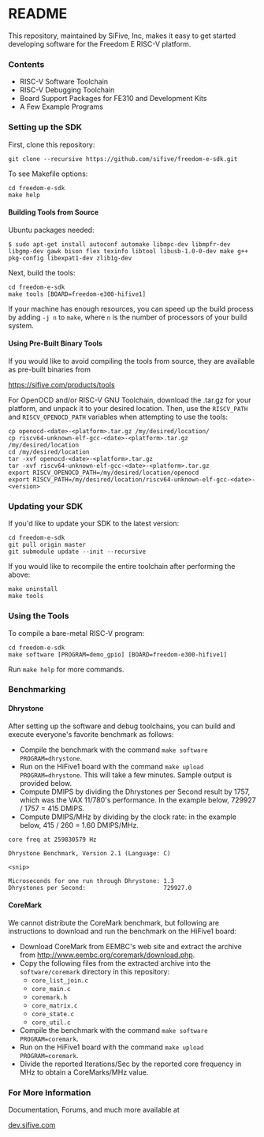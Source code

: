 # README #

This repository, maintained by SiFive, Inc, makes it easy to get started developing software for the Freedom E RISC-V platform. 

### Contents ###

* RISC-V Software Toolchain 
* RISC-V Debugging Toolchain
* Board Support Packages for FE310 and Development Kits
* A Few Example Programs

### Setting up the SDK ###

First, clone this repository:

```
git clone --recursive https://github.com/sifive/freedom-e-sdk.git
```

To see Makefile options:

```
cd freedom-e-sdk
make help
```

#### Building Tools from Source ####

Ubuntu packages needed:

	$ sudo apt-get install autoconf automake libmpc-dev libmpfr-dev libgmp-dev gawk bison flex texinfo libtool libusb-1.0-0-dev make g++ pkg-config libexpat1-dev zlib1g-dev  

Next, build the tools:

```
cd freedom-e-sdk
make tools [BOARD=freedom-e300-hifive1]
```

If your machine has enough resources, you can speed up the build process by adding `-j n` to `make`, where `n` is the number of processors of your build system.


#### Using Pre-Built Binary Tools ####

If you would like to avoid compiling the tools from source, they are
available as pre-built binaries from

https://sifive.com/products/tools

For OpenOCD and/or RISC-V GNU Toolchain,
download the .tar.gz for your platform, and unpack it to
your desired location. Then, use the `RISCV_PATH` and `RISCV_OPENOCD_PATH`
variables when attempting to use the tools:

```
cp openocd-<date>-<platform>.tar.gz /my/desired/location/
cp riscv64-unknown-elf-gcc-<date>-<platform>.tar.gz /my/desired/location
cd /my/desired/location
tar -xvf openocd-<date>-<platform>.tar.gz
tar -xvf riscv64-unknown-elf-gcc-<date>-<platform>.tar.gz
export RISCV_OPENOCD_PATH=/my/desired/location/openocd
export RISCV_PATH=/my/desired/location/riscv64-unknown-elf-gcc-<date>-<version>
```

### Updating your SDK ###

If you'd like to update your SDK to the latest version:

```
cd freedom-e-sdk
git pull origin master
git submodule update --init --recursive
```

If you would like to recompile the entire toolchain after performing the above:

```
make uninstall
make tools
```
### Using the Tools ###

To compile a bare-metal RISC-V program:

```
cd freedom-e-sdk
make software [PROGRAM=demo_gpio] [BOARD=freedom-e300-hifive1]
```

Run `make help` for more commands.

### Benchmarking ###

#### Dhrystone ####

After setting up the software and debug toolchains, you can build and
execute everyone's favorite benchmark as follows:

- Compile the benchmark with the command `make software PROGRAM=dhrystone`.
- Run on the HiFive1 board with the command `make upload PROGRAM=dhrystone`.
  This will take a few minutes.  Sample output is provided below.
- Compute DMIPS by dividing the Dhrystones per Second result by 1757, which
  was the VAX 11/780's performance.  In the example below, 729927 / 1757 =
  415 DMIPS.
- Compute DMIPS/MHz by dividing by the clock rate: in the example below,
  415 / 260 = 1.60 DMIPS/MHz.

```
core freq at 259830579 Hz

Dhrystone Benchmark, Version 2.1 (Language: C)

<snip>

Microseconds for one run through Dhrystone: 1.3
Dhrystones per Second:                      729927.0
```

#### CoreMark ####

We cannot distribute the CoreMark benchmark, but following are instructions
to download and run the benchmark on the HiFive1 board:

- Download CoreMark from EEMBC's web site and extract the archive from
  http://www.eembc.org/coremark/download.php.
- Copy the following files from the extracted archive into the
  `software/coremark` directory in this repository:
  - `core_list_join.c`
  - `core_main.c`
  - `coremark.h`
  - `core_matrix.c`
  - `core_state.c`
  - `core_util.c`
- Compile the benchmark with the command `make software PROGRAM=coremark`.
- Run on the HiFive1 board with the command `make upload PROGRAM=coremark`.
- Divide the reported Iterations/Sec by the reported core frequency in MHz to
  obtain a CoreMarks/MHz value.

### For More Information ###

Documentation, Forums, and much more available at

[dev.sifive.com](https://dev.sifive.com)
